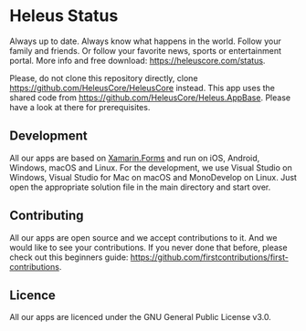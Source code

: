 # Heleus Status

Always up to date. Always know what happens in the world. Follow your family and friends. Or follow your favorite news, sports or entertainment portal.  More info and free download: https://heleuscore.com/status.

Please, do not clone this repository directly, clone https://github.com/HeleusCore/HeleusCore instead. This app uses the shared code from https://github.com/HeleusCore/Heleus.AppBase. Please have a look at there for prerequisites.

## Development

All our apps are based on [Xamarin.Forms](https://github.com/xamarin/Xamarin.Forms) and run on iOS, Android, Windows, macOS and Linux. For the development, we use Visual Studio on Windows, Visual Studio for Mac on macOS and MonoDevelop on Linux. Just open the appropriate solution file in the main directory and start over.

## Contributing

All our apps are open source and we accept contributions to it. And we would like to see your contributions. If you never done that before, please check out this beginners guide: https://github.com/firstcontributions/first-contributions.

## Licence

All our apps are licenced under the GNU General Public License v3.0. 
